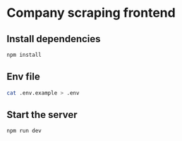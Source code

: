# Company scraping frontend

## Install dependencies

```bash
npm install
```

## Env file

```bash
cat .env.example > .env
```

## Start the server

```bash
npm run dev
```
